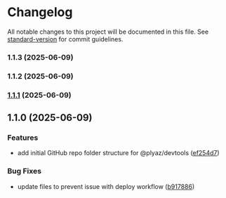 # Changelog

All notable changes to this project will be documented in this file. See [standard-version](https://github.com/conventional-changelog/standard-version) for commit guidelines.

### 1.1.3 (2025-06-09)

### 1.1.2 (2025-06-09)

### [1.1.1](https://github.com/Plyaz-Official/devtools/compare/v1.1.0...v1.1.1) (2025-06-09)

## 1.1.0 (2025-06-09)


### Features

* add initial GitHub repo folder structure for @plyaz/devtools ([ef254d7](https://github.com/Plyaz-Official/devtools/commit/ef254d7fbdd71a43aa01e7c25da4b2380b166bdf))


### Bug Fixes

* update files to prevent issue with deploy workflow ([b917886](https://github.com/Plyaz-Official/devtools/commit/b917886fedacc0ac83748ec63ca366a358774641))
